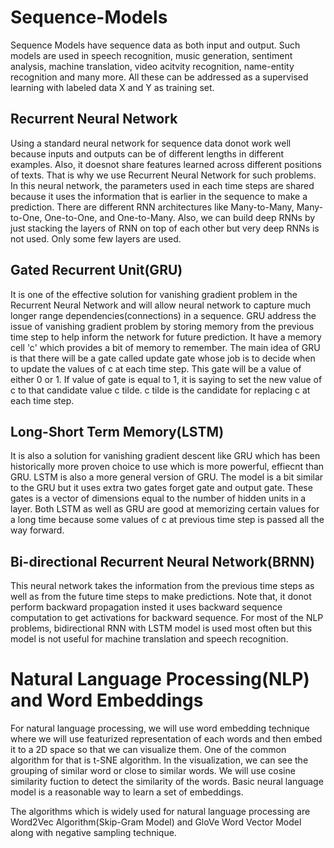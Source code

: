 # Sequence-Models

Sequence Models have sequence data as both input and output. Such models are used in speech recognition, music generation, sentiment analysis, machine translation, video acitvity recognition, name-entity recognition and many more. All these can be addressed as a supervised learning with labeled data X and Y as training set.

## Recurrent Neural Network

Using a standard neural network for sequence data donot work well because inputs and outputs can be of different lengths in different examples. Also, it doesnot share features learned across different positions of texts. That is why we use Recurrent Neural Network for such problems. In this neural network, the parameters used in each time steps are shared because it uses the information that is earlier in the sequence to make a prediction. There are different RNN architectures like Many-to-Many, Many-to-One, One-to-One, and One-to-Many. Also, we can build deep RNNs by just stacking the layers of RNN on top of each other but very deep RNNs is not used. Only some few layers are used.

## Gated Recurrent Unit(GRU)

It is one of the effective solution for vanishing gradient problem in the Recurrent Neural Network and will allow neural network to capture much longer range dependencies(connections) in a sequence. GRU address the issue of vanishing gradient problem by storing memory from the previous time step to help inform the network for future prediction. It have a memory cell 'c' which provides a bit of memory to remember. 
The main idea of GRU is that there will be a gate called update gate whose job is to decide when to update the values of c at each time step. This gate will be a value of either 0 or 1. If value of gate is equal to 1, it is saying to set the new value of c to that candidate value c tilde.
c tilde is the candidate for replacing c at each time step.

## Long-Short Term Memory(LSTM)

It is also a solution for vanishing gradient descent like GRU which has been historically more proven choice to use which is more powerful, effiecnt than GRU. LSTM is also a more general version of GRU. The model is a bit similar to the GRU but it uses extra two gates forget gate and output gate. These gates is a vector of dimensions equal to the number of hidden units in a layer. 
Both LSTM as well as GRU are good at memorizing certain values for a long time because some values of c at previous time step is passed all the way forward.

## Bi-directional Recurrent Neural Network(BRNN)

This neural network takes the information from the previous time steps as well as from the future time steps to make predictions. Note that, it donot perform backward propagation insted it uses backward sequence computation to get activations for backward sequence. For most of the NLP problems, bidirectional RNN with LSTM model is used most often but this model is not useful for machine translation and speech recognition.

# Natural Language Processing(NLP) and Word Embeddings

For natural language processing, we will use word embedding technique where we will use featurized representation of each words and then embed it to a 2D space so that we can visualize them. One of the common algorithm for that is t-SNE algorithm. In the visualization, we can see the grouping of similar word or close to similar words. We will use cosine similarity fuction to detect the similarity of the words. Basic neural language model is a reasonable way to learn a set of embeddings.

The algorithms which is widely used for natural language processing are Word2Vec Algorithm(Skip-Gram Model) and GloVe Word Vector Model along with negative sampling technique.


